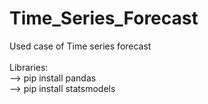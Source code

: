 # Time_Series_Forecast
Used case of Time series forecast</br>
</br>
Libraries: </br>
--> pip install pandas</br>
--> pip install statsmodels
